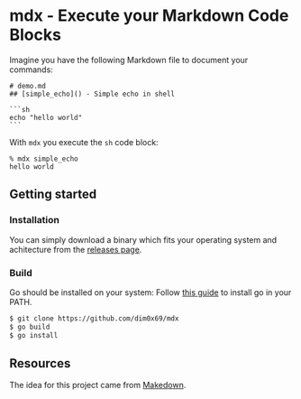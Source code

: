 # mdx - Execute your Markdown Code Blocks

Imagine you have the following Markdown file to document your commands:


    # demo.md
    ## [simple_echo]() - Simple echo in shell

    ```sh
    echo "hello world"
    ```

With `mdx` you execute the `sh` code block:

```
% mdx simple_echo
hello world
```

## Getting started

### Installation

You can simply download a binary which fits your operating system and achitecture from the [releases page](https://github.com/dim0x69/mdx/releases).

### Build

Go should be installed on your system: Follow [this guide](https://go.dev/doc/install) to install go in your PATH.

```sh
$ git clone https://github.com/dim0x69/mdx
$ go build
$ go install
```

## Resources
The idea for this project came from [Makedown](https://github.com/tzador/makedown).